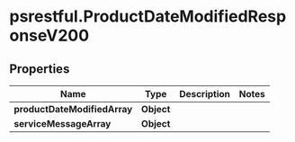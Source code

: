 # psrestful.ProductDateModifiedResponseV200

## Properties
Name | Type | Description | Notes
------------ | ------------- | ------------- | -------------
**productDateModifiedArray** | **Object** |  | 
**serviceMessageArray** | **Object** |  | 
